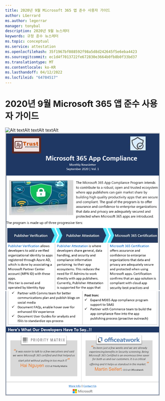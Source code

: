 ```yaml
---
title: 2020년 9월 Microsoft 365 앱 준수 사용자 가이드
author: LGerrard
ms.author: legerrar
manager: tonybal
description: 2020년 9월 뉴스레터
keywords: 규정 준수 뉴스레터
ms.topic: conceptual
ms.service: attestation
ms.openlocfilehash: 35f1967bf088592f98a5d8d242645f5e6eba4423
ms.sourcegitcommit: ec1d4f7013722fe672830e3664b0fb8b0f33bd37
ms.translationtype: MT
ms.contentlocale: ko-KR
ms.lasthandoff: 04/12/2022
ms.locfileid: "64784517"
---
```

# <a name="september-2020-microsoft-365-app-compliance-user-guide"></a>2020년 9월 Microsoft 365 앱 준수 사용자 가이드


![Alt textAlt textAlt![](../media/Sept_SS2.PNG)
 textAlt](../media/Sept_SS3.PNG)
![ 텍스트](../media/Sept_SS1.PNG)
![](../media/Sept_SS4.PNG)
